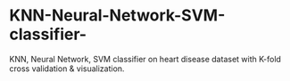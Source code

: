 # KNN-Neural-Network-SVM-classifier-
KNN, Neural Network, SVM classifier on heart disease dataset with K-fold cross validation &amp; visualization.
